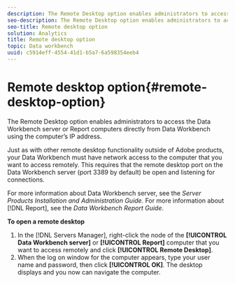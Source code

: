```yaml
---
description: The Remote Desktop option enables administrators to access the Data Workbench server or Report computers directly from Data Workbench using the computer’s IP address.
seo-description: The Remote Desktop option enables administrators to access the Data Workbench server or Report computers directly from Data Workbench using the computer’s IP address.
seo-title: Remote desktop option
solution: Analytics
title: Remote desktop option
topic: Data workbench
uuid: c5914eff-4554-41d1-b5a7-6a598354eeb4
---
```


# Remote desktop option{#remote-desktop-option}

The Remote Desktop option enables administrators to access the Data Workbench server or Report computers directly from Data Workbench using the computer’s IP address.

Just as with other remote desktop functionality outside of Adobe products, your Data Workbench must have network access to the computer that you want to access remotely. This requires that the remote desktop port on the Data Workbench server (port 3389 by default) be open and listening for connections.

For more information about Data Workbench server, see the *Server Products Installation and Administration Guide.* For more information about [!DNL Report], see the *Data Workbench Report Guide*.

**To open a remote desktop** 

1. In the [!DNL Servers Manager], right-click the node of the **[!UICONTROL Data Workbench server]** or **[!UICONTROL Report]** computer that you want to access remotely and click **[!UICONTROL Remote Desktop]**.
1. When the log on window for the computer appears, type your user name and password, then click **[!UICONTROL OK]**. The desktop displays and you now can navigate the computer.
